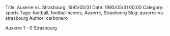Title: Auxerre vs. Strasbourg, 1995/05/31
Date: 1995/05/31 00:00
Category: sports
Tags: football, football scores, Auxerre, Strasbourg
Slug: auxerre-vs-strasbourg
Author: carbonero


Auxerre 1 - 0 Strasbourg
